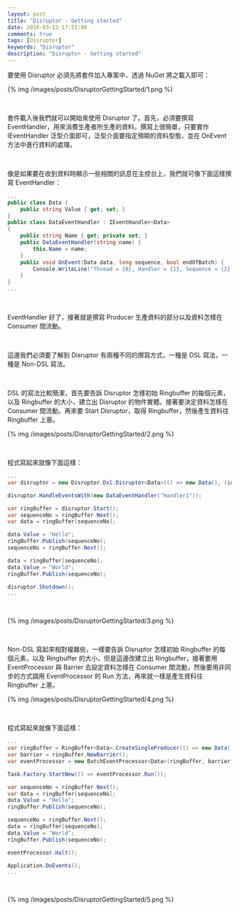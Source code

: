 ```yaml
---
layout: post
title: "Disruptor - Getting started"
date: 2016-03-13 17:51:00
comments: true
tags: [Disruptor]
keywords: "Disruptor"
description: "Disruptor - Getting started"
---
```


要使用 Disruptor 必須先將套件加入專案中，透過 NuGet 將之載入即可：  

<!-- More -->

{% img /images/posts/DisruptorGettingStarted/1.png %}

<br/>


套件載入後我們就可以開始來使用 Disruptor 了。首先，必須要撰寫 EventHandler，用來消費生產者所生產的資料。撰寫上很簡單，只要實作 IEventHandler 泛型介面即可，泛型介面要指定預期的資料型態，並在 OnEvent 方法中進行資料的處理。  

<br/>


像是如果要在收到資料時顯示一些相關的訊息在主控台上，我們就可像下面這樣撰寫 EventHandler：  

```c#
... 
public class Data { 
    public string Value { get; set; } 
} 
public class DataEventHandler : IEventHandler<Data> 
{ 
    public string Name { get; private set; } 
    public DataEventHandler(string name) { 
        this.Name = name; 
    } 
    public void OnEvent(Data data, long sequence, bool endOfBatch) { 
        Console.WriteLine("Thread = {0}, Handler = {1}, Sequence = {2}, Value = {3}", Thread.CurrentThread.ManagedThreadId.ToString(), this.Name, sequence, data.Value); 
    } 
} 
...
```

<br/>


EventHandler 好了，接著就是撰寫 Producer 生產資料的部分以及資料怎樣在 Consumer 間流動。  

<br/>


這邊我們必須要了解到 Disruptor 有兩種不同的撰寫方式，一種是 DSL 寫法，一種是 Non-DSL 寫法。  

<br/>


DSL 的寫法比較簡潔，首先要告訴 Disruptor 怎樣初始 Ringbuffer 的每個元素，以及 Ringbuffer 的大小，建立出 Disruptor 的物件實體。接著要決定資料怎樣在 Consumer 間流動。再來要 Start Disruptor，取得 Ringbuffer，然後產生資料往 Ringbuffer 上塞。  

{% img /images/posts/DisruptorGettingStarted/2.png %}

<br/>


程式寫起來就像下面這樣：  

```c#
... 
var disruptor = new Disruptor.Dsl.Disruptor<Data>(() => new Data(), (int)Math.Pow(2,4), TaskScheduler.Default); 

disruptor.HandleEventsWith(new DataEventHandler("Handler1")); 

var ringBuffer = disruptor.Start(); 
var sequenceNo = ringBuffer.Next(); 
var data = ringBuffer[sequenceNo]; 

data.Value = "Hello"; 
ringBuffer.Publish(sequenceNo); 
sequenceNo = ringBuffer.Next(); 

data = ringBuffer[sequenceNo]; 
data.Value = "World"; 
ringBuffer.Publish(sequenceNo); 

disruptor.Shutdown(); 
...
```

<br/>


{% img /images/posts/DisruptorGettingStarted/3.png %}

<br/>


Non-DSL 寫起來相對複雜些，一樣要告訴 Disruptor 怎樣初始 Ringbuffer 的每個元素，以及 Ringbuffer 的大小，但是這邊改建立出 Ringbuffer，接著要用 EventProcessor 與 Barrier 去設定資料怎樣在 Consumer 間流動，然後要用非同步的方式調用 EventProcessor 的 Run 方法，再來就一樣是產生資料往 Ringbuffer 上塞。  

{% img /images/posts/DisruptorGettingStarted/4.png %}

<br/>


程式寫起來就像下面這樣：  

```c#
... 
var ringBuffer = RingBuffer<Data>.CreateSingleProducer(() => new Data(), (int)Math.Pow(2, 4)); 
var barrier = ringBuffer.NewBarrier(); 
var eventProcessor = new BatchEventProcessor<Data>(ringBuffer, barrier, new DataEventHandler("Handler1")); 

Task.Factory.StartNew(() => eventProcessor.Run()); 

var sequenceNo = ringBuffer.Next(); 
var data = ringBuffer[sequenceNo]; 
data.Value = "Hello"; 
ringBuffer.Publish(sequenceNo); 

sequenceNo = ringBuffer.Next(); 
data = ringBuffer[sequenceNo]; 
data.Value = "World"; 
ringBuffer.Publish(sequenceNo); 

eventProcessor.Halt(); 

Application.DoEvents(); 
...
```

<br/>


{% img /images/posts/DisruptorGettingStarted/5.png %}

<br/>

